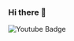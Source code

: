 ### Hi there 👋 
![Youtube Badge](https://img.shields.io/badge/subscribers-3K-ff0000?style=for-the-badge&logo=YouTube&link=https://www.youtube.com/channel/UCyT7IoTfqcb5j1PqcMMwsiQ)

<!--
**NamJiii/NamJiii** is a ✨ _special_ ✨ repository because its `README.md` (this file) appears on your GitHub profile.

Here are some ideas to get you started:

- 🔭 I’m currently working on ...
- 🌱 I’m currently learning ...
- 👯 I’m looking to collaborate on ...
- 🤔 I’m looking for help with ...
- 💬 Ask me about ...
- 📫 How to reach me: ...
- 😄 Pronouns: ...
- ⚡ Fun fact: ...
-->
